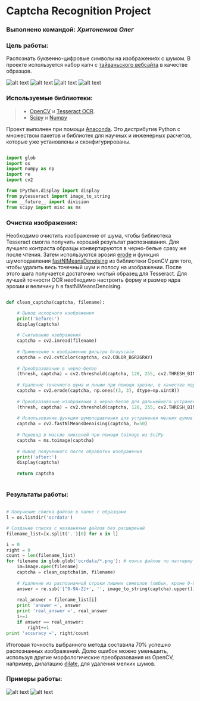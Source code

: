 # Captcha Recognition Project

### Выполнено командой: *Хритоненков Олег*

### Цель работы:

Распознать буквенно-цифровые символы на изображениях с шумом. В проекте используется набор капч с [тайваньского вебсайта](http://bsr.twse.com.tw/bshtm/) в качестве образцов.   

![alt text](https://sun9-2.userapi.com/c840734/v840734541/69e0/H3-xuUnAxw8.jpg)
![alt text](https://sun9-2.userapi.com/c840734/v840734541/69d9/vFmUrkpVLR8.jpg)
![alt text](https://sun9-2.userapi.com/c840734/v840734541/69d2/vYBRk3f2QnE.jpg)
![alt text](https://sun9-2.userapi.com/c840734/v840734541/69cb/16PpmtZodx0.jpg)

### Используемые библиотеки: 

>- [OpenCV](http://opencv.org/) и [Tesseract OCR](https://github.com/tesseract-ocr/tesseract).
>- [Scipy](https://www.scipy.org/) и [Numpy](http://www.numpy.org/)

Проект выполнен при помощи [Anaconda](https://www.continuum.io/downloads). Это дистрибутив Python с множеством пакетов и библиотек для научных и инженерных расчетов, которые уже установлены и сконфигурированы.

```python 

import glob
import os
import numpy as np
import re
import cv2

from IPython.display import display
from pytesseract import image_to_string
from __future__ import division
from scipy import misc as ms

```

### Очистка изображения:

Необходимо очистить изображение от шума, чтобы библиотека Tesseract смогла получить хороший результат распознавания. Для лучшего контраста образцы конвертируются в черно-белые сразу же после чтения. Затем используются эрозия [erode](http://docs.opencv.org/3.0-beta/doc/py_tutorials/py_imgproc/py_morphological_ops/py_morphological_ops.html) и функция шумоподавления [fastNlMeansDenoising](http://docs.opencv.org/2.4/modules/photo/doc/denoising.html) из библиотеки OpenCV для того, чтобы удалить весь точечный шум и полосу на изображении. После этого шага получается достаточно чистый образец для Tesseract. Для лучшей точности OCR необходимо настроить форму и размер ядра эрозии и величину h в fastNlMeansDenoising.

```python 

def clean_captcha(captcha, filename):

    # Вывод исходного изображения
    print('before:')
    display(captcha)
    
    # Считывание изображения
    captcha = cv2.imread(filename)
    
    # Применение к изображению фильтра Grayscale
    captcha = cv2.cvtColor(captcha, cv2.COLOR_BGR2GRAY)
    
    # Преобразование в черно-белое
    (thresh, captcha) = cv2.threshold(captcha, 128, 255, cv2.THRESH_BINARY | cv2.THRESH_OTSU)
    
    # Удаление точечного шума и линии при помощи эрозии, в качестве ядра - массив единиц 3x3 из Numpy
    captcha = cv2.erode(captcha, np.ones((3, 3), dtype=np.uint8))
    
    # Преобразование изображения в черно-белое для дальнейшего устранения шума
    (thresh, captcha) = cv2.threshold(captcha, 128, 255, cv2.THRESH_BINARY | cv2.THRESH_OTSU)
    
    # Использование функции шумоподавления для устранения мелких шумов 
    captcha = cv2.fastNlMeansDenoising(captcha, h=50)
    
    # Перевод в массив пикселей при помощи toimage из SciPy
    captcha = ms.toimage(captcha)
    
    # Вывод полученного после обработки изображения
    print('after:')
    display(captcha)
    
    return captcha
    
```

### Результаты работы:

```python

# Получение списка файлов в папке с образцами
l = os.listdir('ocrdata')

# Создание списка с названиями файлов без расширений
filename_list=[x.split('.')[0] for x in l]

i = 0
right = 0
count = len(filename_list)
for filename in glob.glob('ocrdata/*.png'): # поиск файлов по паттерну *.png
    im=Image.open(filename)
    captcha = clean_captcha(im, filename) 
    
    # Удаление из распознанной строки лишних символов (любых, кроме 0-9, A-Z)
    answer = re.sub('[^0-9A-Z]+', '', image_to_string(captcha).upper()).encode("utf-8")
    
    real_answer = filename_list[i]
    print 'answer =', answer
    print 'real_answer =', real_answer
    i+=1
    if answer == real_answer:
        right+=1
print 'accuracy =', right/count

```

Итоговая точность выбранного метода составила 70% успешно распознанных изображений. Долю ошибок можно уменьшить, используя другие морфологические преобразования из OpenCV, например, дилатацию [dilate](http://docs.opencv.org/3.0-beta/doc/py_tutorials/py_imgproc/py_morphological_ops/py_morphological_ops.html), для удаления мелких шумов.

### Примеры работы:

![alt text](https://sun9-10.userapi.com/c840722/v840722504/723d/0tz7wAhj4I4.jpg)
![alt text](https://sun9-10.userapi.com/c840722/v840722504/7245/jxBdoeuQIp0.jpg)
